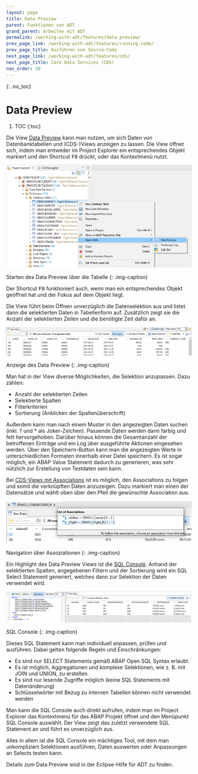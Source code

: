```yaml
---
layout: page
title: Data Preview
parent: Funktionen von ADT
grand_parent: Arbeiten mit ADT
permalink: /working-with-adt/features/data-preview/
prev_page_link: /working-with-adt/features/running-code/
prev_page_title: Ausführen von Source-Code
next_page_link: /working-with-adt/features/cds/
next_page_title: Core Data Services (CDS)
nav_order: 10
---
```


{: .no_toc}
# Data Preview

1. TOC
{:toc}

Die View [Data Preview](https://help.sap.com/docs/ABAP_PLATFORM_NEW/c238d694b825421f940829321ffa326a/2fd1241b187b4d6c989e1ff8b1f00ba1.html) kann man nutzen, um sich Daten von Datenbanktabellen und (CDS-)Views anzeigen zu lassen. Die View öffnet sich, indem man entweder im Project Explorer ein entsprechendes Objekt markiert und den Shortcut <kbd>F8</kbd> drückt, oder das Kontextmenü nutzt.

![Starten des Data Preview über die Tabelle](../img/image61.png)

Starten des Data Preview über die Tabelle
{: .img-caption}

Der Shortcut <kbd>F8</kbd> funktioniert auch, wenn man ein entsprechendes Objekt geöffnet hat und der Fokus auf dem Objekt liegt.

Die View führt beim Öffnen unverzüglich die Datenselektion aus und listet dann die selektierten Daten in Tabellenform auf. Zusätzlich zeigt sie die Anzahl der selektierten Zeilen und die benötigte Zeit dafür an.

![Anzeige des Data Preview](../img/image33.png)

Anzeige des Data Preview
{: .img-caption}

Man hat in der View diverse Möglichkeiten, die Selektion anzupassen. Dazu zählen:

- Anzahl der selektierten Zeilen
- Selektierte Spalten
- Filterkriterien
- Sortierung (Anklicken der Spaltenüberschrift)

Außerdem kann man nach einem Muster in den angezeigten Daten suchen (inkl. ? und \* als Joker-Zeichen). Passende Daten werden dann farbig und fett hervorgehoben. Darüber hinaus können die Gesamtanzahl der betroffenen Einträge und ein Log über ausgeführte Aktionen eingesehen werden. Über den Speichern-Button kann man die angezeigten Werte in unterschiedlichen Formaten innerhalb einer Datei speichern. Es ist sogar möglich, ein ABAP Value Statement dadurch zu generieren, was sehr nützlich zur Erstellung von Testdaten sein kann.

Bei [CDS-Views mit Associations](https://help.sap.com/docs/ABAP_PLATFORM_NEW/f2e545608079437ab165c105649b89db/d70c7d8e6e81438e836c96f1aa61a259.html) ist es möglich, den Associations zu folgen und somit die verknüpften Daten anzuzeigen. Dazu markiert man einen der Datensätze und wählt oben über den Pfeil die gewünschte Association aus.

![Navigation über Assoziationen](../img/image28.png)

Navigation über Assoziationen
{: .img-caption}

Ein Highlight des Data Preview Views ist die [SQL Console](https://help.sap.com/docs/ABAP_PLATFORM_NEW/c238d694b825421f940829321ffa326a/c672ec1c94964bb8837075f4f4ecea66.html). Anhand der selektierten Spalten, angegebenen Filtern und der Sortierung wird ein SQL Select Statement generiert, welches dann zur Selektion der Daten verwendet wird.

![SQL Console](../img/image26.png)

SQL Console
{: .img-caption}

Dieses SQL Statement kann man individuell anpassen, prüfen und ausführen. Dabei gelten folgende Regeln und Einschränkungen:

- Es sind nur SELECT Statements gemäß ABAP Open SQL Syntax erlaubt.
- Es ist möglich, Aggregationen und komplexe Selektionen, wie z. B. mit JOIN und UNION, zu erstellen.
- Es sind nur lesende Zugriffe möglich (keine SQL Statements mit Datenänderung)
- Schlüsselwörter mit Bezug zu internen Tabellen können nicht verwendet werden

Man kann die SQL Console auch direkt aufrufen, indem man im Project Explorer das Kontextmenü für das ABAP Projekt öffnet und den Menüpunkt SQL Console auswählt. Der View zeigt das zuletzt verwendete SQL Statement an und führt es unverzüglich aus.

Alles in allem ist die SQL Console ein mächtiges Tool, mit dem man unkompliziert Selektionen ausführen, Daten auswerten oder Anpassungen an Selects testen kann.

Details zum Data Preview sind in der Eclipse-Hilfe für ADT zu finden.
